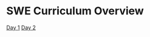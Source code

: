 # SWE Curriculum Overview

[Day 1](/swe/bootcamp/wk1/day1.html)
[Day 2](/swe/bootcamp/wk1/day2.html)